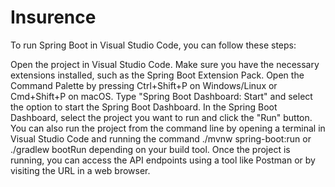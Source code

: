 # Insurence
To run Spring Boot in Visual Studio Code, you can follow these steps:

Open the project in Visual Studio Code.
Make sure you have the necessary extensions installed, such as the Spring Boot Extension Pack.
Open the Command Palette by pressing Ctrl+Shift+P on Windows/Linux or Cmd+Shift+P on macOS.
Type "Spring Boot Dashboard: Start" and select the option to start the Spring Boot Dashboard.
In the Spring Boot Dashboard, select the project you want to run and click the "Run" button.
You can also run the project from the command line by opening a terminal in Visual Studio Code and running the command ./mvnw spring-boot:run or ./gradlew bootRun depending on your build tool.
Once the project is running, you can access the API endpoints using a tool like Postman or by visiting the URL in a web browser.
